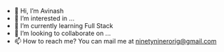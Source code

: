 - 👋 Hi, I’m Avinash
- 👀 I’m interested in ...
- 🌱 I’m currently learning Full Stack
- 💞️ I’m looking to collaborate on ...
- 📫 How to reach me? You can mail me at ninetyninerorig@gmail.com 

<!---
ninetyninerorig/ninetyninerorig is a ✨ special ✨ repository because its `README.md` (this file) appears on your GitHub profile.
You can click the Preview link to take a look at your changes.
--->
